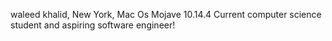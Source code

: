 waleed khalid, New York, Mac Os Mojave 10.14.4
Current computer science student and aspiring software engineer!
